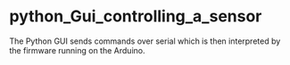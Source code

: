 # python_Gui_controlling_a_sensor
The Python GUI sends commands over serial which is then interpreted by the firmware running on the Arduino.
